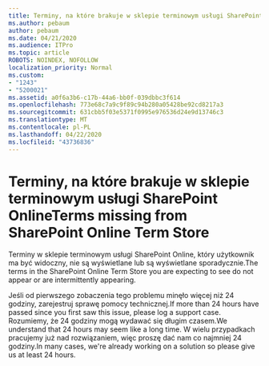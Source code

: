 ```yaml
---
title: Terminy, na które brakuje w sklepie terminowym usługi SharePoint Online
ms.author: pebaum
author: pebaum
ms.date: 04/21/2020
ms.audience: ITPro
ms.topic: article
ROBOTS: NOINDEX, NOFOLLOW
localization_priority: Normal
ms.custom:
- "1243"
- "5200021"
ms.assetid: a0f6a3b6-c17b-44a6-bb0f-039dbbc3f614
ms.openlocfilehash: 773e68c7a9c9f89c94b280a05428be92cd8217a3
ms.sourcegitcommit: 631cbb5f03e5371f0995e976536d24e9d13746c3
ms.translationtype: MT
ms.contentlocale: pl-PL
ms.lasthandoff: 04/22/2020
ms.locfileid: "43736836"
---
```

# <a name="terms-missing-from-sharepoint-online-term-store"></a><span data-ttu-id="841ca-102">Terminy, na które brakuje w sklepie terminowym usługi SharePoint Online</span><span class="sxs-lookup"><span data-stu-id="841ca-102">Terms missing from SharePoint Online Term Store</span></span>

<span data-ttu-id="841ca-103">Terminy w sklepie terminowym usługi SharePoint Online, który użytkownik ma być widoczny, nie są wyświetlane lub są wyświetlane sporadycznie.</span><span class="sxs-lookup"><span data-stu-id="841ca-103">The terms in the SharePoint Online Term Store you are expecting to see do not appear or are intermittently appearing.</span></span>
  
<span data-ttu-id="841ca-104">Jeśli od pierwszego zobaczenia tego problemu minęło więcej niż 24 godziny, zarejestruj sprawę pomocy technicznej.</span><span class="sxs-lookup"><span data-stu-id="841ca-104">If more than 24 hours have passed since you first saw this issue, please log a support case.</span></span> <span data-ttu-id="841ca-105">Rozumiemy, że 24 godziny mogą wydawać się długim czasem.</span><span class="sxs-lookup"><span data-stu-id="841ca-105">We understand that 24 hours may seem like a long time.</span></span> <span data-ttu-id="841ca-106">W wielu przypadkach pracujemy już nad rozwiązaniem, więc proszę dać nam co najmniej 24 godziny.</span><span class="sxs-lookup"><span data-stu-id="841ca-106">In many cases, we're already working on a solution so please give us at least 24 hours.</span></span>
  